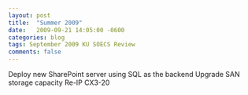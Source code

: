 ```yaml
---
layout: post
title:  "Summer 2009"
date:   2009-09-21 14:05:00 -0600
categories: blog
tags: September 2009 KU SOECS Review
comments: false
---
```

Deploy new SharePoint server using SQL as the backend
Upgrade SAN storage capacity
Re-IP CX3-20
